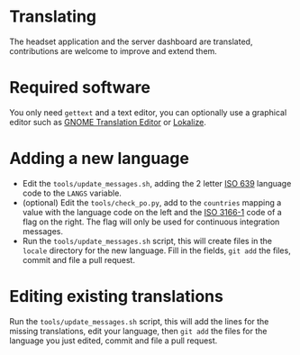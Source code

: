 # Translating

The headset application and the server dashboard are translated, contributions are welcome to improve and extend them.

# Required software
You only need `gettext` and a text editor, you can optionally use a graphical editor such as [GNOME Translation Editor](https://wiki.gnome.org/Apps/Gtranslator/) or [Lokalize](https://apps.kde.org/lokalize/).

# Adding a new language

* Edit the `tools/update_messages.sh`, adding the 2 letter [ISO 639](https://en.wikipedia.org/wiki/List_of_ISO_639_language_codes) language code to the `LANGS` variable.
* (optional) Edit the `tools/check_po.py`, add to the `countries` mapping a value with the language code on the left and the [ISO 3166-1](https://en.wikipedia.org/wiki/ISO_3166-1) code of a flag on the right. The flag will only be used for continuous integration messages.
* Run the `tools/update_messages.sh` script, this will create files in the `locale` directory for the new language. Fill in the fields, `git add` the files, commit and file a pull request.

# Editing existing translations

Run the `tools/update_messages.sh` script, this will add the lines for the missing translations, edit your language, then `git add` the files for the language you just edited, commit and file a pull request.
